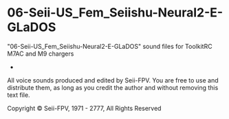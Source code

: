 # 06-Seii-US_Fem_Seiishu-Neural2-E-GLaDOS
"06-Seii-US_Fem_Seiishu-Neural2-E-GLaDOS" sound files for ToolkitRC M7AC and M9 chargers

-

All voice sounds produced and edited by Seii-FPV.
You are free to use and distribute them, as long as you credit the author and without removing this text file.

Copyright © Seii-FPV, 1971 - 2777, All Rights Reserved
